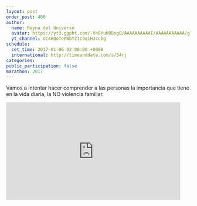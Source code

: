 ```yaml
---
layout: post
order_post: 400
author:
  name: Reyna del Universo
  avatar: https://yt3.ggpht.com/-Vn8YuH0BogQ/AAAAAAAAAAI/AAAAAAAAAAA/gl7vg4gTg2w/s88-c-k-no-mo-rj-c0xffffff/photo.jpg
  yt_channel: UC4HQoTeKWbYZ1C9qiHJccbg
schedule:
  cet_time: 2017-01-06 02:00:00 +0000
  international: http://timeanddate.com/s/34rj
categories:
public_participation: false
marathon: 2017
---
```

Vamos a intentar hacer comprender a las personas la importancia que tiene en la vida diaria, la NO violencia familiar.

<iframe width="475" height="267" src="https://www.youtube.com/embed/OF_tE2E7h2E" frameborder="0" allowfullscreen></iframe>

